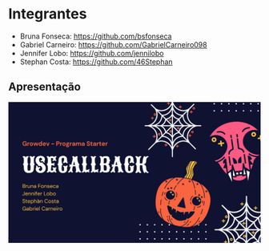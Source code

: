 # Integrantes

- Bruna Fonseca: https://github.com/bsfonseca
- Gabriel Carneiro: https://github.com/GabrielCarneiro098
- Jennifer Lobo: https://github.com/jennilobo
- Stephan Costa: https://github.com/46Stephan

## Apresentação
![Web 1](https://github.com/46Stephan/usecallback/blob/main/src/assets/img/cap.JPG)
